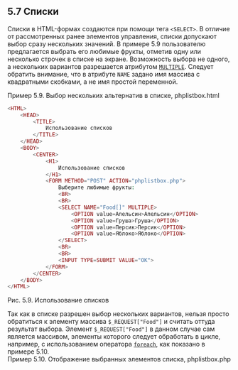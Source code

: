 ## 5.7 Списки
Списки в HTML-формах создаются при помощи тега `<SELЕCT>`. В отличие
от рассмотренных ранее элементов управления, списки допускают выбор сразу
нескольких значений. В примере 5.9 пользователю предлагается выбрать его
любимые фрукты, отметив одну или несколько строчек в списке на экране. 
Возможность выбора не одного, а нескольких вариантов разрешается атрибутом
[`MULTIPLE`](https://www.w3schools.com/tags/att_select_multiple.asp). Следует обратить внимание, что в атрибуте `NAME` задано имя массива с квадратными скобками, а не имя простой переменной.

Пример 5.9. Выбор нескольких альтернатив в списке,
phplistbox.html
```php 
<HTML>
    <HEAD>
        <TITLE>
            Использование списков
        </TITLE>
    </HEAD>
    <BODY>
        <CENTER>
            <H1>
                Использование списков
            </H1>
            <FORM METHOD="POST" ACTION="phplistbox.php">
                Выберите любимые фрукты:
                <BR>
                <BR>
                <SELECT NAME="Food[]" MULTIPLE>
                    <OPTION value=Апельсин>Апельсин</OPTION>
                    <OPTION value=Гpушa>Груша</OPTION>
                    <OPTION value=Персик>Персик</OPTION>
                    <OPTION value=Яблоко>Яблоко</OPTION>
                </SELECT>
                <BR>
                <BR>                
                <INPUT TYPE=SUBMIT VALUE="OK">
            </FORM>
        </CENTER>
    </BODY>
</HTML>
```
Рис. 5.9. Использование списков  

Так как в списке разрешен выбор нескольких вариантов, нельзя просто 
обратиться к элементу массива `$_REQUEST["Food"]` и считать оттуда результат выбора. Элемент `$_REQUEST["Food"]` в данном случае сам является массивом, элементы которого следует обработать в цикле, например, с использованием оператора [`foreach`](https://www.php.net/manual/ru/control-structures.foreach.php), как показано в примере 5.10.  
Пример 5.10. Отображение выбранных элементов списка, phplistbox.php